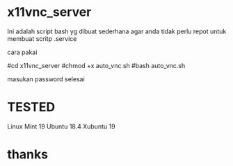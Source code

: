 # x11vnc_server

Ini adalah script bash yg dibuat sederhana
agar anda tidak perlu repot untuk membuat scritp .service

cara pakai

#cd x11vnc_server
#chmod +x auto_vnc.sh
#bash auto_vnc.sh

masukan password 
selesai

# TESTED
Linux Mint 19
Ubuntu 18.4
Xubuntu 19

# thanks
